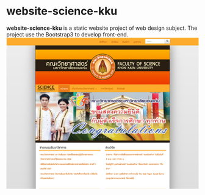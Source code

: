 # website-science-kku
<b>website-science-kku</b> is a static website project of web design subject. The project use the Bootstrap3 to develop front-end.
<img src="https://github.com/p-yaowalak/website-science-kku/blob/master/capture/sci1.png">

